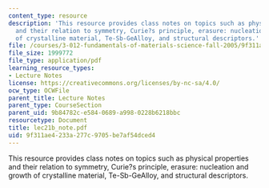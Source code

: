 ```yaml
---
content_type: resource
description: 'This resource provides class notes on topics such as physical properties
  and their relation to symmetry, Curie?s principle, erasure: nucleation and growth
  of crystalline material, Te-Sb-GeAlloy, and structural descriptors.'
file: /courses/3-012-fundamentals-of-materials-science-fall-2005/9f311ae4233a277c9705be7af54dced4_lec21b_note.pdf
file_size: 1999772
file_type: application/pdf
learning_resource_types:
- Lecture Notes
license: https://creativecommons.org/licenses/by-nc-sa/4.0/
ocw_type: OCWFile
parent_title: Lecture Notes
parent_type: CourseSection
parent_uid: 9b84782c-e584-0689-a998-0228b6218bbc
resourcetype: Document
title: lec21b_note.pdf
uid: 9f311ae4-233a-277c-9705-be7af54dced4
---
```

This resource provides class notes on topics such as physical properties and their relation to symmetry, Curie?s principle, erasure: nucleation and growth of crystalline material, Te-Sb-GeAlloy, and structural descriptors.